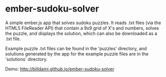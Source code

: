 # ember-sudoku-solver

A simple ember.js app that solves sudoku puzzles. It reads .txt files (via the HTML5 FileReader API) that contain a 9x9 grid of X's and numbers, solves the puzzle, and displays the solution, which can also be downloaded as a .txt file.

Example puzzle .txt files can be found in the 'puzzles' directory, and solutions generated by the app for the example puzzle files are in the 'solutions' directory.

Demo: http://billdami.github.io/ember-sudoku-solver
